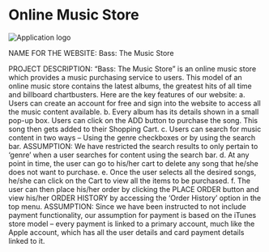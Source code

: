 # Online Music Store 

![Application logo](https://github.com/taniyariar/Online-Music-Store/blob/master/img/logo.png)


NAME FOR THE WEBSITE:
Bass: The Music Store

PROJECT DESCRIPTION:
“Bass: The Music Store” is an online music store which provides a music purchasing service to users. This model of an online music store contains the latest albums, the greatest hits of all time and billboard chartbusters.
Here are the key features of our website:
a.	Users can create an account for free and sign into the website to access all the music content available.
b.	Every album has its details shown in a small pop-up box. Users can click on the ADD button to purchase the song. This song then gets added to their Shopping Cart.
c.	Users can search for music content in two ways – Using the genre checkboxes or by using the search bar.
ASSUMPTION: We have restricted the search results to only pertain to ‘genre’ when a user searches for content using the search bar.
d.	At any point in time, the user can go to his/her cart to delete any song that he/she does not want to purchase.
e.	Once the user selects all the desired songs, he/she can click on the Cart to view all the items to be purchased. 
f.	The user can then place his/her order by clicking the PLACE ORDER button and view his/her ORDER HISTORY by accessing the ‘Order History’ option in the top menu.
ASSUMPTION: Since we have been instructed to not include payment functionality, our assumption for payment is based on the iTunes store model – every payment is linked to a primary account, much like the Apple account, which has all the user details and card payment details linked to it.


